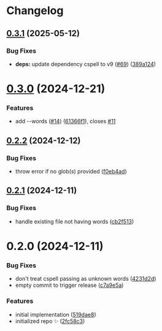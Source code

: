 # Changelog

## [0.3.1](https://github.com/JoshuaKGoldberg/cspell-populate-words/compare/0.3.0...0.3.1) (2025-05-12)

### Bug Fixes

- **deps:** update dependency cspell to v9 ([#69](https://github.com/JoshuaKGoldberg/cspell-populate-words/issues/69)) ([389a124](https://github.com/JoshuaKGoldberg/cspell-populate-words/commit/389a1246b04b95231fc49780fccafccaada27cb1))

# [0.3.0](https://github.com/JoshuaKGoldberg/cspell-populate-words/compare/0.2.2...0.3.0) (2024-12-21)

### Features

- add --words ([#14](https://github.com/JoshuaKGoldberg/cspell-populate-words/issues/14)) ([61366f1](https://github.com/JoshuaKGoldberg/cspell-populate-words/commit/61366f1cb87b78a44d5fab274d6b0ca2f629cb69)), closes [#11](https://github.com/JoshuaKGoldberg/cspell-populate-words/issues/11)

## [0.2.2](https://github.com/JoshuaKGoldberg/cspell-populate-words/compare/0.2.1...0.2.2) (2024-12-12)

### Bug Fixes

- throw error if no glob(s) provided ([f0eb4ad](https://github.com/JoshuaKGoldberg/cspell-populate-words/commit/f0eb4adab7776b23b253e645784d14334615cc8c))

## [0.2.1](https://github.com/JoshuaKGoldberg/cspell-populate-words/compare/0.2.0...0.2.1) (2024-12-11)

### Bug Fixes

- handle existing file not having words ([cb2f513](https://github.com/JoshuaKGoldberg/cspell-populate-words/commit/cb2f5135c7631b29f9bcac8d6829878b6de31c95))

# 0.2.0 (2024-12-11)

### Bug Fixes

- don't treat cspell passing as unknown words ([4231d2d](https://github.com/JoshuaKGoldberg/cspell-populate-words/commit/4231d2da3a56127a26ebbd9e2e208ca56cb75a68))
- empty commit to trigger release ([c7a9e5a](https://github.com/JoshuaKGoldberg/cspell-populate-words/commit/c7a9e5a4093794a169d25c30669ac9b85a5c426d))

### Features

- initial implementation ([519dae8](https://github.com/JoshuaKGoldberg/cspell-populate-words/commit/519dae8f563bfb57a79068983ee79295185508ea))
- initialized repo ✨ ([2fc58c3](https://github.com/JoshuaKGoldberg/cspell-populate-words/commit/2fc58c34b45af39f406b914cc4a71a1256e136e0))
